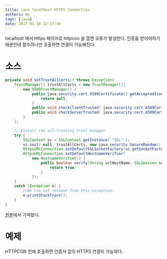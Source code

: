 ```yaml
---
title: java localhost HTTPS Connection
authors: me
tags: [java]
date: 2017-01-10 22:17:49
---
```


localhost 에서 Https 페이지로 httpcon 을 열면 오류가 발생한다.
인증을 받아야하기 때문인데 함수하나만 호출하면 연결이 가능해진다.

# 소스

```java
private void setTrustAllCerts() throws Exception{
    TrustManager[] trustAllCerts = new TrustManager[]{
        new X509TrustManager() {
            public java.security.cert.X509Certificate[] getAcceptedIssuers() {
                return null;
            }
            public void checkClientTrusted( java.security.cert.X509Certificate[] certs, String authType ) {}
            public void checkServerTrusted( java.security.cert.X509Certificate[] certs, String authType ) {}
        }
    };

    // Install the all-trusting trust manager
    try {
        SSLContext sc = SSLContext.getInstance( "SSL" );
        sc.init( null, trustAllCerts, new java.security.SecureRandom() );
        HttpsURLConnection.setDefaultSSLSocketFactory(sc.getSocketFactory());
        HttpsURLConnection.setDefaultHostnameVerifier(
            new HostnameVerifier() {
                public boolean verify(String urlHostName, SSLSession session) {
                    return true;
                }
            });
    }
    catch (Exception e) {
        //We can not recover from this exception.
        e.printStackTrace();
    }
}
```

[원본](https://stackoverflow.com/questions/373518/how-do-i-use-a-local-https-url-in-java)에서 가져왔다.

# 예제

HTTPCON 전에 호출하면 인증서 없이 HTTPS 연결이 가능하다.
